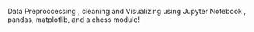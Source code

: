 Data Preproccessing , cleaning and Visualizing using Jupyter Notebook , pandas, matplotlib, and a chess module!
